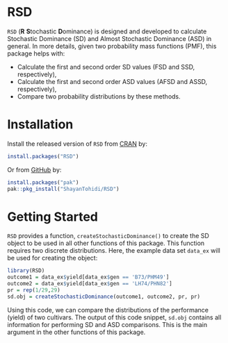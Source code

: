# RSD

`RSD` (**R** **S**tochastic **D**ominance) is designed and developed to calculate
Stochastic Dominance (SD) and Almost Stochastic Dominance (ASD) in general. In
more details, given two probability mass functions (PMF), this package helps with:

* Calculate the first and second order SD values (FSD and SSD, respectively),
* Calculate the first and second order ASD values (AFSD and ASSD, respectively), 
* Compare two probability distributions by these methods.

# Installation

Install the released version of `RSD` from [CRAN](https://cran.r-project.org/web/packages/RSD/index.html) by:

```r
install.packages("RSD")
```

Or from [GitHub](https://github.com/ShayanTohidi/RSD.git) by:

```r
install.packages("pak")
pak::pkg_install("ShayanTohidi/RSD")
```

# Getting Started

`RSD` provides a function, `createStochasticDominance()` to create the SD object to be
used in all other functions of this package. This function requires two discrete
distributions. Here, the example data set `data_ex` will be used for creating
the object:

```r
library(RSD)
outcome1 = data_ex$yield[data_ex$gen == 'B73/PHM49']
outcome2 = data_ex$yield[data_ex$gen == 'LH74/PHN82']
pr = rep(1/29,29)
sd.obj = createStochasticDominance(outcome1, outcome2, pr, pr)
```

Using this code, we can compare the distributions of the performance (yield) of
two cultivars.
The output of this code snippet, `sd.obj` contains all information for performing
SD and ASD comparisons. This is the main argument in the other functions of this
package.
